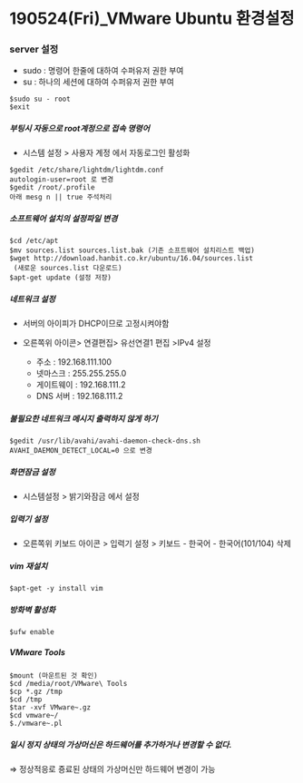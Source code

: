 # 190524(Fri)_VMware Ubuntu 환경설정

### server 설정

- sudo : 명령어 한줄에 대하여 수퍼유저 권한 부여
- su : 하나의 세션에 대하여 수퍼유저 권한 부여

```
$sudo su - root
$exit
```

##### 부팅시 자동으로 root계정으로 접속 명령어

- 시스템 설정 > 사용자 계정 에서 자동로그인 활성화

```
$gedit /etc/share/lightdm/lightdm.conf
autologin-user=root 로 변경
$gedit /root/.profile
아래 mesg n || true 주석처리
```

##### 소프트웨어 설치의 설정파일 변경

```
$cd /etc/apt
$mv sources.list sources.list.bak (기존 소프트웨어 설치리스트 백업)
$wget http://download.hanbit.co.kr/ubuntu/16.04/sources.list
 (새로운 sources.list 다운로드)
$apt-get update (설정 저장)
```

##### 네트워크 설정

- 서버의 아이피가 DHCP이므로 고정시켜야함

- 오른쪽위 아이콘> 연결편집> 유선연결1 편집 >IPv4 설정
  - 주소 : 192.168.111.100
  - 넷마스크 : 255.255.255.0
  - 게이트웨이 : 192.168.111.2
  - DNS 서버 : 192.168.111.2

##### 불필요한 네트워크 메시지 출력하지 않게 하기

```
$gedit /usr/lib/avahi/avahi-daemon-check-dns.sh
AVAHI_DAEMON_DETECT_LOCAL=0 으로 변경
```

##### 화면잠금 설정

- 시스템설정 > 밝기와잠금 에서 설정

##### 입력기 설정

- 오른쪽위 키보드 아이콘 > 입력기 설정 > 키보드 - 한국어 - 한국어(101/104) 삭제

##### vim 재설치

```
$apt-get -y install vim
```

##### 방화벽 활성화

```
$ufw enable
```

##### VMware Tools

```
$mount (마운트된 것 확인)
$cd /media/root/VMware\ Tools
$cp *.gz /tmp
$cd /tmp
$tar -xvf VMware~.gz
$cd vmware~/
$./vmware~.pl
```

##### 일시 정지 상태의 가상머신은 하드웨어를 추가하거나 변경할 수 없다.

⇒ 정상적응로 죵료된 상태의 가상머신만 하드웨어 변경이 가능